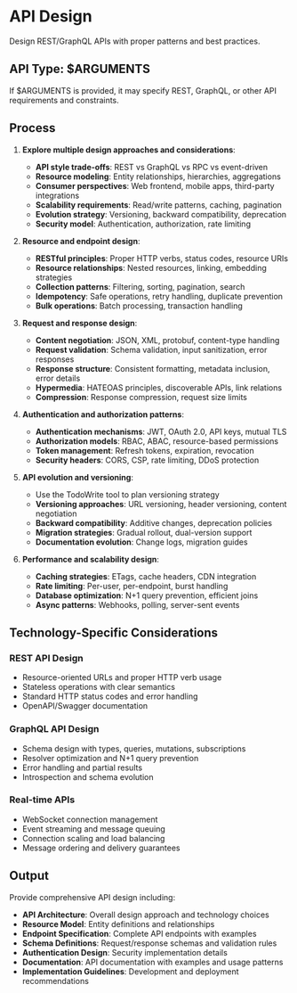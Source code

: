 # API Design

Design REST/GraphQL APIs with proper patterns and best practices.

## API Type: $ARGUMENTS

If $ARGUMENTS is provided, it may specify REST, GraphQL, or other API requirements and constraints.

## Process

1. **Explore multiple design approaches and considerations**:
   - **API style trade-offs**: REST vs GraphQL vs RPC vs event-driven
   - **Resource modeling**: Entity relationships, hierarchies, aggregations
   - **Consumer perspectives**: Web frontend, mobile apps, third-party integrations
   - **Scalability requirements**: Read/write patterns, caching, pagination
   - **Evolution strategy**: Versioning, backward compatibility, deprecation
   - **Security model**: Authentication, authorization, rate limiting

2. **Resource and endpoint design**:
   - **RESTful principles**: Proper HTTP verbs, status codes, resource URIs
   - **Resource relationships**: Nested resources, linking, embedding strategies  
   - **Collection patterns**: Filtering, sorting, pagination, search
   - **Idempotency**: Safe operations, retry handling, duplicate prevention
   - **Bulk operations**: Batch processing, transaction handling

3. **Request and response design**:
   - **Content negotiation**: JSON, XML, protobuf, content-type handling
   - **Request validation**: Schema validation, input sanitization, error responses
   - **Response structure**: Consistent formatting, metadata inclusion, error details
   - **Hypermedia**: HATEOAS principles, discoverable APIs, link relations
   - **Compression**: Response compression, request size limits

4. **Authentication and authorization patterns**:
   - **Authentication mechanisms**: JWT, OAuth 2.0, API keys, mutual TLS
   - **Authorization models**: RBAC, ABAC, resource-based permissions
   - **Token management**: Refresh tokens, expiration, revocation
   - **Security headers**: CORS, CSP, rate limiting, DDoS protection

5. **API evolution and versioning**:
   - Use the TodoWrite tool to plan versioning strategy
   - **Versioning approaches**: URL versioning, header versioning, content negotiation
   - **Backward compatibility**: Additive changes, deprecation policies
   - **Migration strategies**: Gradual rollout, dual-version support
   - **Documentation evolution**: Change logs, migration guides

6. **Performance and scalability design**:
   - **Caching strategies**: ETags, cache headers, CDN integration
   - **Rate limiting**: Per-user, per-endpoint, burst handling
   - **Database optimization**: N+1 query prevention, efficient joins
   - **Async patterns**: Webhooks, polling, server-sent events

## Technology-Specific Considerations

### REST API Design
- Resource-oriented URLs and proper HTTP verb usage
- Stateless operations with clear semantics
- Standard HTTP status codes and error handling
- OpenAPI/Swagger documentation

### GraphQL API Design  
- Schema design with types, queries, mutations, subscriptions
- Resolver optimization and N+1 query prevention
- Error handling and partial results
- Introspection and schema evolution

### Real-time APIs
- WebSocket connection management
- Event streaming and message queuing
- Connection scaling and load balancing
- Message ordering and delivery guarantees

## Output

Provide comprehensive API design including:
- **API Architecture**: Overall design approach and technology choices
- **Resource Model**: Entity definitions and relationships
- **Endpoint Specification**: Complete API endpoints with examples
- **Schema Definitions**: Request/response schemas and validation rules
- **Authentication Design**: Security implementation details
- **Documentation**: API documentation with examples and usage patterns
- **Implementation Guidelines**: Development and deployment recommendations
